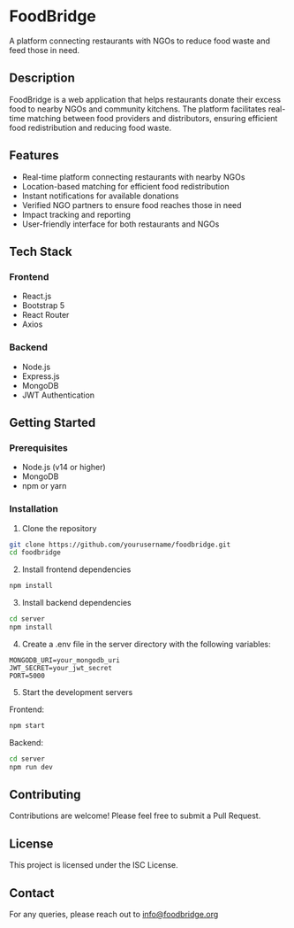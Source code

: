 # FoodBridge

A platform connecting restaurants with NGOs to reduce food waste and feed those in need.

## Description

FoodBridge is a web application that helps restaurants donate their excess food to nearby NGOs and community kitchens. The platform facilitates real-time matching between food providers and distributors, ensuring efficient food redistribution and reducing food waste.

## Features

- Real-time platform connecting restaurants with nearby NGOs
- Location-based matching for efficient food redistribution
- Instant notifications for available donations
- Verified NGO partners to ensure food reaches those in need
- Impact tracking and reporting
- User-friendly interface for both restaurants and NGOs

## Tech Stack

### Frontend
- React.js
- Bootstrap 5
- React Router
- Axios

### Backend
- Node.js
- Express.js
- MongoDB
- JWT Authentication

## Getting Started

### Prerequisites
- Node.js (v14 or higher)
- MongoDB
- npm or yarn

### Installation

1. Clone the repository
```bash
git clone https://github.com/yourusername/foodbridge.git
cd foodbridge
```

2. Install frontend dependencies
```bash
npm install
```

3. Install backend dependencies
```bash
cd server
npm install
```

4. Create a .env file in the server directory with the following variables:
```
MONGODB_URI=your_mongodb_uri
JWT_SECRET=your_jwt_secret
PORT=5000
```

5. Start the development servers

Frontend:
```bash
npm start
```

Backend:
```bash
cd server
npm run dev
```

## Contributing

Contributions are welcome! Please feel free to submit a Pull Request.

## License

This project is licensed under the ISC License.

## Contact

For any queries, please reach out to info@foodbridge.org